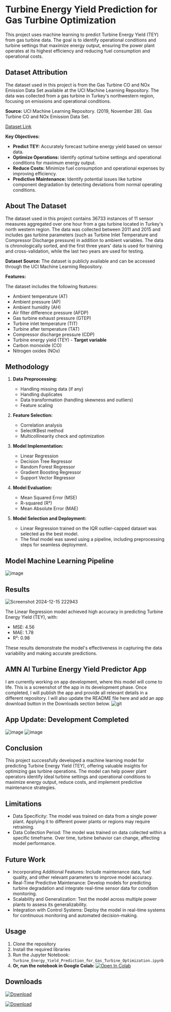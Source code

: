 # Turbine Energy Yield Prediction for Gas Turbine Optimization
This project uses machine learning to predict Turbine Energy Yield (TEY) from gas turbine data. The goal is to identify operational conditions and turbine settings that maximize energy output, ensuring the power plant operates at its highest efficiency and reducing fuel consumption and operational costs. 

## Dataset Attribution
The dataset used in this project is from the Gas Turbine CO and NOx Emission Data Set available at the UCI Machine Learning Repository. The data was collected from a gas turbine in Turkey's northwestern region, focusing on emissions and operational conditions.


**Source:** UCI Machine Learning Repository. (2019, November 28). Gas Turbine CO and NOx Emission Data Set.

[Dataset Link](https://archive.ics.uci.edu/dataset/551/gas+turbine+co+and+nox+emission+data+set)

**Key Objectives:**

* **Predict TEY:** Accurately forecast turbine energy yield based on sensor data.
* **Optimize Operations:** Identify optimal turbine settings and operational conditions for maximum energy output.
* **Reduce Costs:** Minimize fuel consumption and operational expenses by improving efficiency.
* **Predictive Maintenance:** Identify potential issues like turbine component degradation by detecting deviations from normal operating conditions.

## About The Dataset

The dataset used in this project contains 36733 instances of 11 sensor measures aggregated over one hour from a gas turbine located in Turkey's north western region. The data was collected between 2011 and 2015 and includes gas turbine parameters (such as Turbine Inlet Temperature and Compressor Discharge pressure) in addition to ambient variables. The data is chronologically sorted, and the first three years' data is used for training and cross-validation, while the last two years are used for testing.

**Dataset Source:** The dataset is publicly available and can be accessed through the UCI Machine Learning Repository.

**Features:**

The dataset includes the following features:

* Ambient temperature (AT)
* Ambient pressure (AP)
* Ambient humidity (AH)
* Air filter difference pressure (AFDP)
* Gas turbine exhaust pressure (GTEP)
* Turbine inlet temperature (TIT)
* Turbine after temperature (TAT)
* Compressor discharge pressure (CDP)
* Turbine energy yield (TEY) - **Target variable**
* Carbon monoxide (CO)
* Nitrogen oxides (NOx)

## Methodology

1. **Data Preprocessing:**
    * Handling missing data (if any)
    * Handling duplicates
    * Data transformation (handling skewness and outliers)
    * Feature scaling

2. **Feature Selection:**
    * Correlation analysis
    * SelectKBest method
    * Multicollinearity check and optimization

3. **Model Implementation:**
    * Linear Regression
    * Decision Tree Regressor
    * Random Forest Regressor
    * Gradient Boosting Regressor
    * Support Vector Regressor

4. **Model Evaluation:**
    * Mean Squared Error (MSE)
    * R-squared (R²)
    * Mean Absolute Error (MAE)

5. **Model Selection and Deployment:**
    * Linear Regression trained on the IQR outlier-capped dataset was selected as the best model.
    * The final model was saved using a pipeline, including preprocessing steps for seamless deployment.


## Model Machine Learning Pipeline
![image](https://github.com/user-attachments/assets/42578c0b-18d5-4640-b19b-b1783b1741ca)


## Results

![Screenshot 2024-12-15 222943](https://github.com/user-attachments/assets/f97cbdf9-73ff-458c-a7bc-74f195014be3)


The Linear Regression model achieved high accuracy in predicting Turbine Energy Yield (TEY), with:

* MSE: 4.56
* MAE: 1.78
* R²: 0.98

These results demonstrate the model's effectiveness in capturing the data variability and making accurate predictions.

## AMN Al Turbine Energy Yield Predictor App 

I am currently working on app development, where this model will come to life. This is a screenshot of the app in its development phase. Once completed, I will publish the app and provide all relevant details in a different repository. I will also update the README file here and add an app download button in the Downloads section below.
![git](https://github.com/user-attachments/assets/89cfdb91-3d9a-4bb7-9c48-4cb477bb00e3)

## App Update: Development Completed
![image](https://github.com/user-attachments/assets/d8eddc6c-37dd-46db-aaeb-27e82fb90998)
![image](https://github.com/user-attachments/assets/ac4db6ec-7b6d-418a-9131-12b1944cfc3c)




## Conclusion

This project successfully developed a machine learning model for predicting Turbine Energy Yield (TEY), offering valuable insights for optimizing gas turbine operations. The model can help power plant operators identify ideal turbine settings and operational conditions to maximize energy output, reduce costs, and implement predictive maintenance strategies.

## Limitations

* Data Specificity: The model was trained on data from a single power plant. Applying it to different power plants or regions may require retraining.
* Data Collection Period: The model was trained on data collected within a specific timeframe. Over time, turbine behavior can change, affecting model performance.

## Future Work

* Incorporating Additional Features: Include maintenance data, fuel quality, and other relevant parameters to improve model accuracy.
* Real-Time Predictive Maintenance: Develop models for predicting turbine degradation and integrate real-time sensor data for condition monitoring.
* Scalability and Generalization: Test the model across multiple power plants to assess its generalizability.
* Integration with Control Systems: Deploy the model in real-time systems for continuous monitoring and automated decision-making.


## Usage

1. Clone the repository
2. Install the required libraries
3. Run the Jupyter Notebook: `Turbine_Energy_Yield_Prediction_for_Gas_Turbine_Optimization.ipynb`
4. **Or, run the notebook in Google Colab:** [![Open In Colab](https://colab.research.google.com/assets/colab-badge.svg)](https://colab.research.google.com/github/aneeshmurali-n/ML-Turbine-Energy-Yield-Prediction-for-Gas-Turbine-Optimization/blob/main/Turbine_Energy_Yield_Prediction_for_Gas_Turbine_Optimization.ipynb)


## Downloads
[![Download](https://img.shields.io/badge/Download_model-Turbine_energy_yield_prediction_model-blue)](https://github.com/aneeshmurali-n/ML-Turbine-Energy-Yield-Prediction-for-Gas-Turbine-Optimization/raw/main/turbine_energy_yield_prediction_model_by_amn.zip)

[![Download](https://img.shields.io/badge/Download_App-Turbine_Ai_v1.0.0-blue)](https://github.com/aneeshmurali-n/AI-Turbine-Energy-Yield-Predictor/releases/download/v1.0.0/AMN.Ai.Turbine.Energy.Yield.Predictor.Setup.exe)



